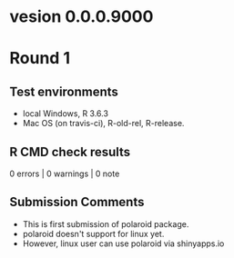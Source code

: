 # vesion 0.0.0.9000

# Round 1

## Test environments
* local Windows, R 3.6.3
* Mac OS (on travis-ci), R-old-rel, R-release.

## R CMD check results

0 errors | 0 warnings | 0 note

## Submission Comments

- This is first submission of polaroid package.
- polaroid doesn't support for linux yet.
- However, linux user can use polaroid via shinyapps.io
